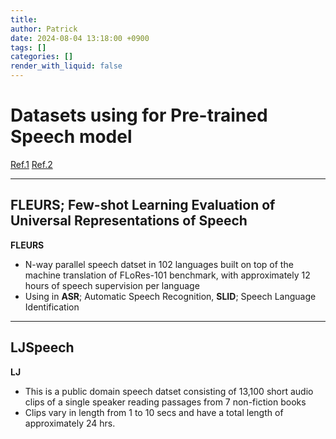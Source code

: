 ```yaml
---
title: 
author: Patrick
date: 2024-08-04 13:18:00 +0900
tags: []
categories: []
render_with_liquid: false
---
```

# Datasets using for Pre-trained Speech model
[Ref.1](https://paperswithcode.com/dataset/fleurs)
[Ref.2](https://paperswithcode.com/dataset/ljspeech)

---
## FLEURS; Few-shot Learning Evaluation of Universal Representations of Speech

**FLEURS**
- N-way parallel speech datset in 102 languages built on top of the machine translation of FLoRes-101 benchmark, with approximately 12 hours of speech supervision per language
- Using in **ASR**; Automatic Speech Recognition, **SLID**; Speech Language Identification
---
## LJSpeech

**LJ**
- This is a public domain speech datset consisting of 13,100 short audio clips of a single speaker reading passages from 7 non-fiction books
- Clips vary in length from 1 to 10 secs and have a total length of approximately 24 hrs.